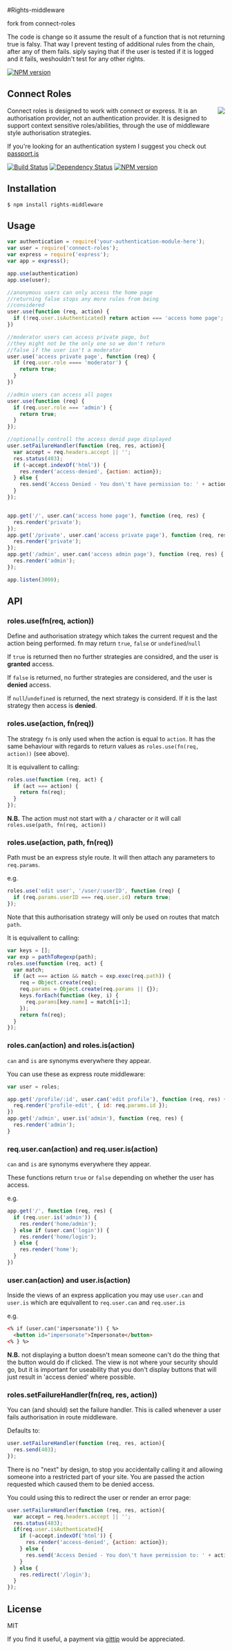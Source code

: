 #Rights-middleware

fork from connect-roles 

The code is change so it assume the result of a function that is not returning true is falsy.
That way I prevent testing of additional rules from the chain, after any of them fails.
siply saying that if the user is tested if it is logged and it fails, weshouldn't test for any other rights.

[![NPM version](https://badge.fury.io/js/rights-middleware.png)](http://badge.fury.io/js/rights-middleware)


## Connect Roles
<img src="http://i.imgur.com/opZKqAi.png" align="right"/>

  Connect roles is designed to work with connect or express.  It is an authorisation provider, not an authentication provider.  It is designed to support context sensitive roles/abilities, through the use of middleware style authorisation strategies.

  If you're looking for an authentication system I suggest you check out [passport.js](https://github.com/jaredhanson/passport)
		
[![Build Status](https://secure.travis-ci.org/ForbesLindesay/connect-roles.png?branch=master)](http://travis-ci.org/ForbesLindesay/connect-roles)
[![Dependency Status](https://gemnasium.com/ForbesLindesay/connect-roles.png)](https://gemnasium.com/ForbesLindesay/connect-roles)
[![NPM version](https://badge.fury.io/js/connect-roles.png)](http://badge.fury.io/js/connect-roles)		
		
## Installation

    $ npm install rights-middleware

## Usage

```javascript
var authentication = require('your-authentication-module-here');
var user = require('connect-roles');
var express = require('express');
var app = express();

app.use(authentication)
app.use(user);

//anonymous users can only access the home page
//returning false stops any more rules from being
//considered
user.use(function (req, action) {
  if (!req.user.isAuthenticated) return action === 'access home page';
})

//moderator users can access private page, but
//they might not be the only one so we don't return
//false if the user isn't a moderator
user.use('access private page', function (req) {
  if (req.user.role ==== 'moderator') {
    return true;
  }
})

//admin users can access all pages
user.use(function (req) {
  if (req.user.role === 'admin') {
    return true;
  }
});

//optionally controll the access denid page displayed
user.setFailureHandler(function (req, res, action){
  var accept = req.headers.accept || '';
  res.status(403);
  if (~accept.indexOf('html')) {
    res.render('access-denied', {action: action});
  } else {
    res.send('Access Denied - You don\'t have permission to: ' + action);
  }
});


app.get('/', user.can('access home page'), function (req, res) {
  res.render('private');
});
app.get('/private', user.can('access private page'), function (req, res) {
  res.render('private');
});
app.get('/admin', user.can('access admin page'), function (req, res) {
  res.render('admin');
});

app.listen(3000);
```

## API

### roles.use(fn(req, action))

  Define and authorisation strategy which takes the current request and the action being performed.  fn may return `true`, `false` or `undefined`/`null`

  If `true` is returned then no further strategies are considred, and the user is **granted** access.

  If `false` is returned, no further strategies are considered, and the user is **denied** access.

  If `null`/`undefined` is returned, the next strategy is considerd.  If it is the last strategy then access is **denied**.

### roles.use(action, fn(req))

  The strategy `fn` is only used when the action is equal to `action`.  It has the same behaviour with regards to return values as `roles.use(fn(req, action))` (see above).

  It is equivallent to calling:

  ```javascript
  roles.use(function (req, act) {
    if (act === action) {
      return fn(req);
    }
  });
  ```

  **N.B.** The action must not start with a `/` character or it will call `roles.use(path, fn(req, action))`

### roles.use(action, path, fn(req))

  Path must be an express style route.  It will then attach any parameters to `req.params`.

  e.g.

```javascript
roles.use('edit user', '/user/:userID', function (req) {
  if (req.params.userID === req.user.id) return true;
});
```

  Note that this authorisation strategy will only be used on routes that match `path`.

  It is equivallent to calling:

```javascript
var keys = [];
var exp = pathToRegexp(path);
roles.use(function (req, act) {
  var match;
  if (act === action && match = exp.exec(req.path)) {
    req = Object.create(req);
    req.params = Object.create(req.params || {});
    keys.forEach(function (key, i) {
      req.params[key.name] = match[i+1];
    });
    return fn(req);
  }
});
```

### roles.can(action) and roles.is(action)

  `can` and `is` are synonyms everywhere they appear.

  You can use these as express route middleware:

```javascript
var user = roles;

app.get('/profile/:id', user.can('edit profile'), function (req, res) {
  req.render('profile-edit', { id: req.params.id });
})
app.get('/admin', user.is('admin'), function (req, res) {
  res.render('admin');
}
```

### req.user.can(action) and req.user.is(action)

  `can` and `is` are synonyms everywhere they appear.

  These functions return `true` or `false` depending on whether the user has access.

  e.g.

```javascript
app.get('/', function (req, res) {
  if (req.user.is('admin')) {
    res.render('home/admin');
  } else if (user.can('login')) {
    res.render('home/login');
  } else {
    res.render('home');
  }
})
```

### user.can(action) and user.is(action)

  Inside the views of an express application you may use `user.can` and `user.is` which are equivallent to `req.user.can` and `req.user.is`

  e.g.

```html
<% if (user.can('impersonate')) { %>
  <button id="impersonate">Impersonate</button>
<% } %>
```

  **N.B.** not displaying a button doesn't mean someone can't do the thing that the button would do if clicked.  The view is not where your security should go, but it is important for useability that you don't display buttons that will just result in 'access denied' where possible.

### roles.setFailureHandler(fn(req, res, action))

  You can (and should) set the failure handler.  This is called whenever a user fails authorisation in route middleware.

  Defaults to:

```javascript
user.setFailureHandler(function (req, res, action){
  res.send(403);
});
```

  There is no "next" by design, to stop you accidentally calling it and allowing someone into a restricted part of your site.  You are passed the action requested which caused them to be denied access.

  You could using this to redirect the user or render an error page:

```javascript
user.setFailureHandler(function (req, res, action){
  var accept = req.headers.accept || '';
  res.status(403);
  if(req.user.isAuthenticated){
    if (~accept.indexOf('html')) {
      res.render('access-denied', {action: action});
    } else {
      res.send('Access Denied - You don\'t have permission to: ' + action);
    }
  } else {
    res.redirect('/login');
  }
});
```

## License

  MIT
  
  If you find it useful, a payment via [gittip](https://www.gittip.com/ForbesLindesay) would be appreciated.
